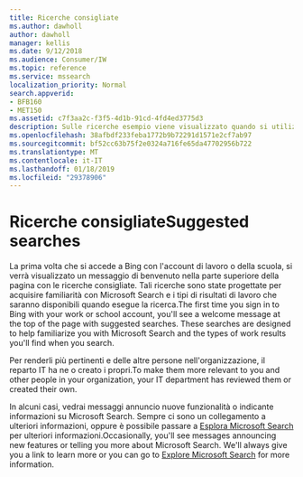 ```yaml
---
title: Ricerche consigliate
ms.author: dawholl
author: dawholl
manager: kellis
ms.date: 9/12/2018
ms.audience: Consumer/IW
ms.topic: reference
ms.service: mssearch
localization_priority: Normal
search.appverid:
- BFB160
- MET150
ms.assetid: c7f3aa2c-f3f5-4d1b-91cd-4fd4ed3775d3
description: Sulle ricerche esempio viene visualizzato quando si utilizza Microsoft Search
ms.openlocfilehash: 38afbdf233feba1772b9b72291d1571e2cf7ab97
ms.sourcegitcommit: bf52cc63b75f2e0324a716fe65da47702956b722
ms.translationtype: MT
ms.contentlocale: it-IT
ms.lasthandoff: 01/18/2019
ms.locfileid: "29378906"
---
```

# <a name="suggested-searches"></a><span data-ttu-id="1c0c6-103">Ricerche consigliate</span><span class="sxs-lookup"><span data-stu-id="1c0c6-103">Suggested searches</span></span>

<span data-ttu-id="1c0c6-p101">La prima volta che si accede a Bing con l'account di lavoro o della scuola, si verrà visualizzato un messaggio di benvenuto nella parte superiore della pagina con le ricerche consigliate. Tali ricerche sono state progettate per acquisire familiarità con Microsoft Search e i tipi di risultati di lavoro che saranno disponibili quando esegue la ricerca.</span><span class="sxs-lookup"><span data-stu-id="1c0c6-p101">The first time you sign in to Bing with your work or school account, you'll see a welcome message at the top of the page with suggested searches. These searches are designed to help familiarize you with Microsoft Search and the types of work results you'll find when you search.</span></span>
  
<span data-ttu-id="1c0c6-106">Per renderli più pertinenti e delle altre persone nell'organizzazione, il reparto IT ha ne o creato i propri.</span><span class="sxs-lookup"><span data-stu-id="1c0c6-106">To make them more relevant to you and other people in your organization, your IT department has reviewed them or created their own.</span></span>
  
<span data-ttu-id="1c0c6-p102">In alcuni casi, vedrai messaggi annuncio nuove funzionalità o indicante informazioni su Microsoft Search. Sempre ci sono un collegamento a ulteriori informazioni, oppure è possibile passare a [Esplora Microsoft Search](https://www.bing.com/business/explore) per ulteriori informazioni.</span><span class="sxs-lookup"><span data-stu-id="1c0c6-p102">Occasionally, you'll see messages announcing new features or telling you more about Microsoft Search. We'll always give you a link to learn more or you can go to [Explore Microsoft Search](https://www.bing.com/business/explore) for more information.</span></span> 

  

